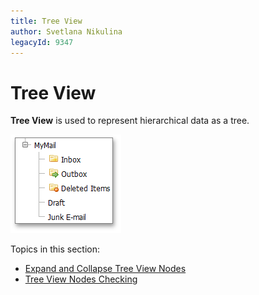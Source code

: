 ```yaml
---
title: Tree View
author: Svetlana Nikulina
legacyId: 9347
---
```

# Tree View
**Tree View** is used to represent hierarchical data as a tree.

![TreeView - Add methods](../images/img12409.png)

Topics in this section:
* [Expand and Collapse Tree View Nodes](tree-view/expand-and-collapse-tree-view-nodes.md)
* [Tree View Nodes Checking](tree-view/tree-view-nodes-checking.md)